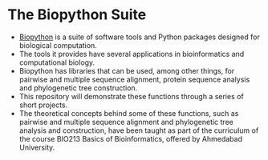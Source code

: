 # The Biopython Suite
* [Biopython](https://biopython.org/) is a suite of software tools and Python packages designed for biological computation.
* The tools it provides have several applications in bioinformatics and computational biology.
* Biopython has libraries that can be used, among other things, for pairwise and multiple sequence alignment, protein sequence analysis and phylogenetic tree construction.
* This repository will demonstrate these functions through a series of short projects.
* The theoretical concepts behind some of these functions, such as pairwise and multiple sequence alignment and phylogenetic tree analysis and construction, have been taught as part of the curriculum of the course BIO213 Basics of Bioinformatics, offered by Ahmedabad University.
